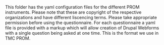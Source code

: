 This folder has the yaml configuration files for the different PROM instruments. Please note that these are copyright of the respective organizations and have different liscencing terms. Please take appropriate permission before using the questionnaire. For each questionnaire a yaml file is provided with a markup which will allow creation of Drupal Webforms with a single question being asked at one time. This is the format we use in TMC PROM. 
